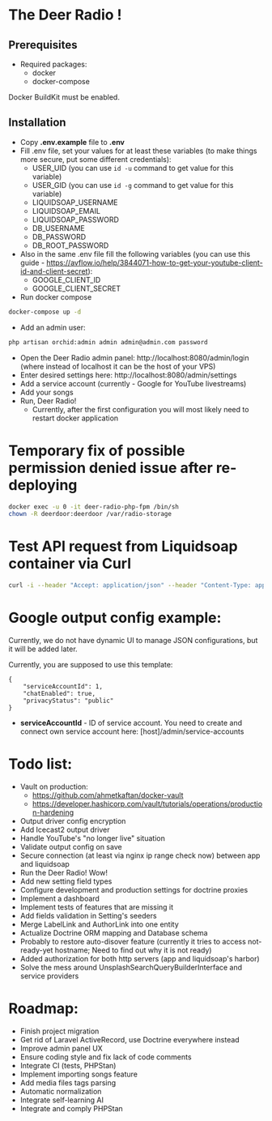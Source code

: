 # The Deer Radio !

## Prerequisites

* Required packages:
  * docker 
  * docker-compose

Docker BuildKit must be enabled.

## Installation

* Copy **.env.example** file to **.env**
* Fill .env file, set your values for at least these variables (to make things more secure, put some different credentials):
  * USER_UID (you can use `id -u` command to get value for this variable)
  * USER_GID (you can use `id -g` command to get value for this variable)
  * LIQUIDSOAP_USERNAME
  * LIQUIDSOAP_EMAIL
  * LIQUIDSOAP_PASSWORD
  * DB_USERNAME
  * DB_PASSWORD
  * DB_ROOT_PASSWORD
* Also in the same .env file fill the following variables (you can use this guide - https://avflow.io/help/3844071-how-to-get-your-youtube-client-id-and-client-secret):
  * GOOGLE_CLIENT_ID
  * GOOGLE_CLIENT_SECRET
* Run docker compose
```bash
docker-compose up -d
```
* Add an admin user:
```bash
php artisan orchid:admin admin admin@admin.com password
```
* Open the Deer Radio admin panel: http://localhost:8080/admin/login (where instead of localhost it can be the host of your VPS)
* Enter desired settings here: http://localhost:8080/admin/settings
* Add a service account (currently - Google for YouTube livestreams)
* Add your songs
* Run, Deer Radio!
    * Currently, after the first configuration you will most likely need to restart docker application

# Temporary fix of possible permission denied issue after re-deploying

```bash
docker exec -u 0 -it deer-radio-php-fpm /bin/sh
chown -R deerdoor:deerdoor /var/radio-storage
```

# Test API request from Liquidsoap container via Curl

```bash
curl -i --header "Accept: application/json" --header "Content-Type: application/json" --header "Authorization: Bearer `cat /var/radio-storage/apiToken.bin`" http://deer-radio-nginx/api/internal/settings
```

# Google output config example:

Currently, we do not have dynamic UI to manage JSON configurations, but it will be added later.

Currently, you are supposed to use this template:
```json5
{
    "serviceAccountId": 1,
    "chatEnabled": true,
    "privacyStatus": "public"
}
```

* **serviceAccountId** - ID of service account. You need to create and connect own service account here: [host]/admin/service-accounts

# Todo list:
- Vault on production:
  - https://github.com/ahmetkaftan/docker-vault
  - https://developer.hashicorp.com/vault/tutorials/operations/production-hardening
- Output driver config encryption
- Add Icecast2 output driver
- Handle YouTube's "no longer live" situation
- Validate output config on save
- Secure connection (at least via nginx ip range check now) between app and liquidsoap
- Run the Deer Radio! Wow!
- Add new setting field types
- Configure development and production settings for doctrine proxies
- Implement a dashboard
- Implement tests of features that are missing it
- Add fields validation in Setting's seeders
- Merge LabelLink and AuthorLink into one entity
- Actualize Doctrine ORM mapping and Database schema
- Probably to restore auto-disover feature (currently it tries to access not-ready-yet hostname; Need to find out why it is not ready)
- Added authorization for both http servers (app and liquidsoap's harbor)
- Solve the mess around UnsplashSearchQueryBuilderInterface and service providers

# Roadmap:
- Finish project migration
- Get rid of Laravel ActiveRecord, use Doctrine everywhere instead
- Improve admin panel UX
- Ensure coding style and fix lack of code comments
- Integrate CI (tests, PHPStan)
- Implement importing songs feature
- Add media files tags parsing
- Automatic normalization
- Integrate self-learning AI
- Integrate and comply PHPStan
